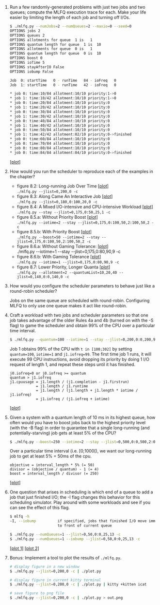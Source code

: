 1. Run a few randomly-generated problems with just two jobs and two queues; compute the MLFQ execution trace for each. Make your life easier by limiting the length of each job and turning off I/Os.

    ```sh
    $ ./mlfq.py --numJobs=2 --numQueues=2 --maxio=0 --seed=0
    OPTIONS jobs 2
    OPTIONS queues 2
    OPTIONS allotments for queue  1 is   1
    OPTIONS quantum length for queue  1 is  10
    OPTIONS allotments for queue  0 is   1
    OPTIONS quantum length for queue  0 is  10
    OPTIONS boost 0
    OPTIONS ioTime 5
    OPTIONS stayAfterIO False
    OPTIONS iobump False

    Job  0: startTime   0 - runTime   84 - ioFreq   0
    Job  1: startTime   0 - runTime   42 - ioFreq   0

    * job 0: time:10/84 allotment:10/10 priority:1->0
    * job 1: time:10/42 allotment:10/10 priority:1->0
    * job 0: time:20/84 allotment:10/10 priority:0
    * job 1: time:20/42 allotment:10/10 priority:0
    * job 0: time:30/84 allotment:10/10 priority:0
    * job 1: time:30/42 allotment:10/10 priority:0
    * job 0: time:40/84 allotment:10/10 priority:0
    * job 1: time:40/42 allotment:10/10 priority:0
    * job 0: time:50/84 allotment:10/10 priority:0
    * job 1: time:42/42 allotment:02/10 priority:0->finished
    * job 0: time:60/84 allotment:10/10 priority:0
    * job 0: time:70/84 allotment:10/10 priority:0
    * job 0: time:80/84 allotment:10/10 priority:0
    * job 0: time:84/84 allotment:04/10 priority:0->finished
    ```

    [[plot]](q1.png)

2. How would you run the scheduler to reproduce each of the examples in the chapter?

    * figure 8.2: Long-running Job Over Time [[plot]](q22.png)  
    `./mlfq.py --jlist=0,200,0 -c`
    * figure 8.3: Along Came An Interactive Job [[plot]](q23.png)  
    `./mlfq.py --jlist=0,180,0:100,20,0 -c`
    * figure 8.4: A Mixed I/O-intensive and CPU-intensive Workload [[plot]](q24.png)  
    `./mlfq.py --stay --jlist=0,175,0:50,25,1 -c`
    * figure 8.5.a: Without Priority Boost [[plot]](q25a.png)  
    `./mlfq.py --iotime=2 --stay --jlist=0,175,0:100,50,2:100,50,2 -c`
    * figure 8.5.b: With Priority Boost [[plot]](q25b.png)  
    `./mlfq.py --boost=50 --iotime=2 --stay --jlist=0,175,0:100,50,2:100,50,2 -c`
    * figure 8.6.a: Without Gaming Tolerance: [[plot]](q26a.png)  
    ./mlfq.py --iotime=1 --stay --jlist=0,175,0:80,90,9 -c
    * figure 8.6.b: With Gaming Tolerance [[plot]](q26b.png)  
    `./mlfq.py --iotime=1 --jlist=0,175,0:80,90,9 -c`
    * figure 8.7: Lower Priority, Longer Quanta [[plot]](q27.png)  
    `./mlfq.py --allotment=2 --quantumList=10,20,40 --jlist=0,140,0:0,140,0 -c`

3. How would you configure the scheduler parameters to behave just like a round-robin scheduler?

    Jobs on the same queue are scheduled with round-robin. Configuring MLFQ to only use one queue makes it act like round-robin.

4. Craft a workload with two jobs and scheduler parameters so that one job takes advantage of the older Rules 4a and 4b (turned on with the -S flag) to game the scheduler and obtain 99% of the CPU over a particular time interval.

    ```sh
    $ ./mlfq.py --quantum=100 --iotime=1 --stay --jlist=0,200,0:0,200,99 -c
    ```

    Job 1 obtains 99% of the CPU with `t in [100;302]` by setting `quantum=100`, `iotime=1` and `j1.iofreq=99`. The first time job 1 runs, it will execute 99 CPU instructions, avoid dropping its priority by doing 1 I/O request of length 1, and repeat these steps until it has finished.

    ```
    j0.iofreq=0 or j0.iofreq >= quantum
    quantum > j1.iofreq
    j1.cpuusage = j1.length / (j1.completion - j1.firstrun)
                = j1.length / j1.runtime
                = j1.length / (j1.length + j1.length * iotime / j1.iofreq)
                = j1.iofreq / (j1.iofreq + iotime)
    ```

    [[plot]](q4.png)

5. Given a system with a quantum length of 10 ms in its highest queue, how often would you have to boost jobs back to the highest priority level (with the -B flag) in order to guarantee that a single long-running (and potentially-starving) job gets at least 5% of the CPU?

    ```sh
    $ ./mlfq.py --boost=250 --iotime=2 --stay --jlist=0,500,0:0,500,2:0,500,2 -c
    ```

    Over a particular time interval (i.e. [0;1000[), we want our long-running job to get at least 5% = 50ms of the cpu.

    ```
    objective = interval_length * 5% (= 50)
    divisor = (objective / quantum) - 1 (= 4)
    boost = interval_length / divisor (= 250)
    ```

    [[plot]](q5.png)

6. One question that arises in scheduling is which end of a queue to add a job that just finished I/O; the -I flag changes this behavior for this scheduling simulator. Play around with some workloads and see if you can see the effect of this flag.

    ```sh
    $ mlfq -h
    -I, --iobump          if specified, jobs that finished I/O move immediately
                          to front of current queue

    $ ./mlfq.py --numQueues=1 --jlist=0,50,0:0,25,13 -c
    $ ./mlfq.py --numQueues=1 --iobump --jlist=0,50,0:0,25,13 -c
    ```

    [[plot 1]](q6a.png) [[plot 2]](q6b.png)

7. Bonus: Implement a tool to plot the results of `./mlfq.py`.

    ```sh
    # display figure in a new window
    $ ./mlfq.py --jlist=0,200,0 -c | ./plot.py

    # display figure in current kitty terminal
    $ ./mlfq.py --jlist=0,200,0 -c | ./plot.py | kitty +kitten icat

    # save figure to png file
    $ ./mlfq.py --jlist=0,200,0 -c | ./plot.py > out.png
    ```
